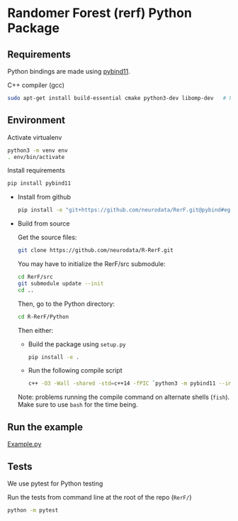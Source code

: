 # Randomer Forest (rerf) Python Package

## Requirements

Python bindings are made using [pybind11](https://github.com/pybind/pybind11).

C++ compiler (gcc)

  ```sh
  sudo apt-get install build-essential cmake python3-dev libomp-dev   # Ubuntu/Debian
  ```

## Environment

Activate virtualenv

```sh
python3 -m venv env
. env/bin/activate
```

Install requirements

```sh
pip install pybind11
```

- Install from github

  ```sh
  pip install -e "git+https://github.com/neurodata/RerF.git@pybind#egg=rerf&subdirectory=Python"
  ```

- Build from source

  Get the source files:

  ```sh
  git clone https://github.com/neurodata/R-RerF.git
  ```
  
  You may have to initialize the RerF/src submodule:
  ```sh
  cd RerF/src
  git submodule update --init
  cd ..
  ```
  Then, go to the Python directory:
  ```sh
  cd R-RerF/Python
  ```

  Then either:
  
  - Build the package using `setup.py`

    ```sh
    pip install -e .
    ```

  - Run the following compile script

    ```sh
    c++ -O3 -Wall -shared -std=c++14 -fPIC `python3 -m pybind11 --includes` packedForest.cpp -o pyfp`python3-config --extension-suffix`
    ```

  Note: problems running the compile command on alternate shells (`fish`).  Make sure to use `bash` for the time being.

## Run the example

[Example.py](example.py)

## Tests

We use pytest for Python testing

Run the tests from command line at the root of the repo (`RerF/`)

  ```sh
  python -m pytest
  ```
